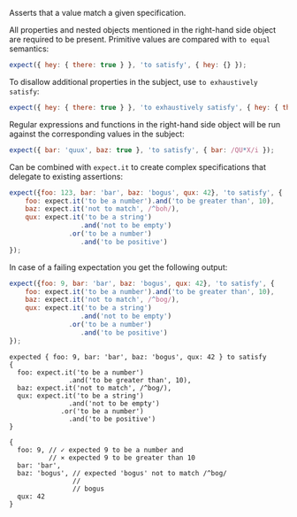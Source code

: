 Asserts that a value match a given specification.

All properties and nested objects mentioned in the right-hand side object are
required to be present. Primitive values are compared with `to equal` semantics:

<!-- evaluate -->
```javascript
expect({ hey: { there: true } }, 'to satisfy', { hey: {} });
```
<!-- /evaluate -->

To disallow additional properties in the subject, use `to exhaustively satisfy`:

<!-- evaluate -->
```javascript
expect({ hey: { there: true } }, 'to exhaustively satisfy', { hey: { there: true } });
```
<!-- /evaluate -->

Regular expressions and functions in the right-hand side object will be run
against the corresponding values in the subject:

<!-- evaluate -->
```javascript
expect({ bar: 'quux', baz: true }, 'to satisfy', { bar: /QU*X/i });
```
<!-- /evaluate -->

Can be combined with `expect.it` to create complex specifications that delegate to
existing assertions:

<!-- evaluate -->
```javascript
expect({foo: 123, bar: 'bar', baz: 'bogus', qux: 42}, 'to satisfy', {
    foo: expect.it('to be a number').and('to be greater than', 10),
    baz: expect.it('not to match', /^boh/),
    qux: expect.it('to be a string')
                  .and('not to be empty')
               .or('to be a number')
                  .and('to be positive')
});
```
<!-- /evaluate -->

In case of a failing expectation you get the following output:

<!-- evaluate -->
```javascript
expect({foo: 9, bar: 'bar', baz: 'bogus', qux: 42}, 'to satisfy', {
    foo: expect.it('to be a number').and('to be greater than', 10),
    baz: expect.it('not to match', /^bog/),
    qux: expect.it('to be a string')
                  .and('not to be empty')
               .or('to be a number')
                  .and('to be positive')
});
```

```
expected { foo: 9, bar: 'bar', baz: 'bogus', qux: 42 } to satisfy
{
  foo: expect.it('to be a number')
               .and('to be greater than', 10),
  baz: expect.it('not to match', /^bog/),
  qux: expect.it('to be a string')
               .and('not to be empty')
             .or('to be a number')
               .and('to be positive')
}

{
  foo: 9, // ✓ expected 9 to be a number and
          // ⨯ expected 9 to be greater than 10
  bar: 'bar',
  baz: 'bogus', // expected 'bogus' not to match /^bog/
                // 
                // bogus
  qux: 42
}
```
<!-- /evaluate -->

